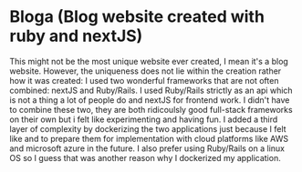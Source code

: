# Bloga (Blog website created with ruby and nextJS)
This might not be the most unique website ever created, I mean it's a blog website.
However, the uniqueness does not lie within the creation rather how it was created:
I used two wonderful frameworks that are not often combined: nextJS and Ruby/Rails.
I used Ruby/Rails strictly as an api which is not a thing a lot of people do and nextJS for frontend work. I didn't have to combine these two, they are both ridicoulsly good full-stack frameworks on their own but i felt like experimenting and having fun.
I added a third layer of complexity by dockerizing the two applications just because I felt like and to prepare them for implementation with cloud platforms like AWS and microsoft azure in the future. I also prefer using Ruby/Rails on a linux OS so I guess that was another reason why I dockerized my application.
